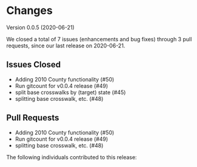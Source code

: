 # Changes

Version 0.0.5 (2020-06-21)

We closed a total of 7 issues (enhancements and bug fixes) through 3 pull requests, since our last release on 2020-06-21.

## Issues Closed
  - Adding 2010 County functionality (#50)
  - Run gitcount for v0.0.4 release (#49)
  - split base crosswalks by (target) state (#45)
  - splitting base crosswalk, etc. (#48)

## Pull Requests
  - Adding 2010 County functionality (#50)
  - Run gitcount for v0.0.4 release (#49)
  - splitting base crosswalk, etc. (#48)

The following individuals contributed to this release: 

